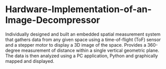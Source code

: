 # Hardware-Implementation-of-an-Image-Decompressor
Individually designed and built an embedded spatial measurement system that gathers data from any given space using a time-of-flight (ToF) sensor and a stepper motor to display a 3D image of the space.
Provides a 360-degree measurement of distance within a single vertical geometric plane.
The data is then analyzed using a PC application, Python and graphically mapped and displayed.
